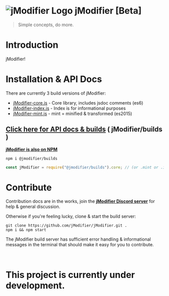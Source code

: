 

# ![jModifier Logo](https://jcdn.io/jModifier-32.png) jModifier [Beta]

> Simple concepts, do more.

# Introduction

jModifier!

# Installation & API Docs
There are currently 3 build versions of jModifier:
- [jModifier-core.js](https://github.com/jModifier/builds/blob/master/jModifier-core.js) - Core library, includes jsdoc comments (es6)
- [jModifier-index.js](https://github.com/jModifier/builds/blob/master/jModifier-index.js) - Index is for informational purposes
- [jModifier-mint.js](https://github.com/jModifier/builds/blob/master/jModifier-mint.js) - mint = minified & transformed (es2015)

## [Click here for API docs & builds](https://github.com/jModifier/builds) ( jModifier/builds )

**[jModifier is also on NPM](https://www.npmjs.com/package/@jmodifier/builds)**

```shell
npm i @jmodifier/builds
```
```js
const jModifier = require("@jmodifier/builds").core; // (or .mint or .index)
```

# Contribute

Contribution docs are in the works, join the [**jModifier Discord server**](https://discord.gg/SpnaWsR) for help & general discussion.

Otherwise if you're feeling lucky, clone & start the build server:
```shell
git clone https://github.com/jModifier/jModifier.git .
npm i && npm start
```

The jModifier build server has sufficient error handling & informational messages in the terminal that should make it easy for you to contribute.


<br>

# This project is currently under development.

